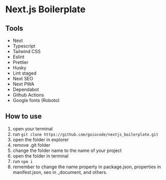 # Next.js Boilerplate

## Tools

- Next
- Typescript
- Tailwind CSS
- Eslint
- Prettier
- Husky
- Lint staged
- Next SEO
- Next PWA
- Dependabot
- Github Actions
- Google fonts (Roboto)

## How to use

1. open your terminal
2. run `git clone https://github.com/goiocode/nextjs_boilerplate.git`
3. open the folder in explorer
4. remove .git folder
5. change the folder name to the name of your project
6. open the folder in terminal
7. run `npm i`
8. remember to change the name property in package.json, properties in manifest.json, seo in \_document, and others.
